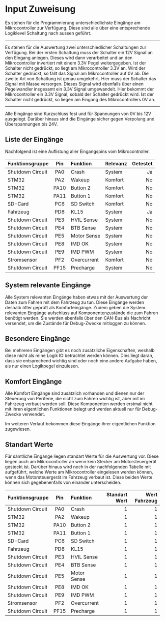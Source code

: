 # **Input Zuweisung**

Es stehen für die Programmierung unterschiedlichste Eingänge am Mikrocontroller zur
Verfügung. Diese sind alle über eine entsprechende Logiklevel Schaltung nach aussen
geführt.

---

Es stehen für die Auswertung zwei unterschiedlicher Schaltungen zur Verfügung.
Bei der ersten Schaltung muss der Schalter ein 12V Signal an den Eingang anlegen.
Dieses wird dann verarbeitet und an den Mikrocontroller invertiert mit einem 3.3V Pegel
weitergegeben. Ist der Schalter nicht gedrückt, so liegt am Mikrocontroller 3.3V an. Wird
der Schalter gedrückt, so fällt das Signal am Mikrocontroller auf 0V ab. Die zweite Art
von Schaltung ist genau umgekehrt. Hier muss der Schalter das Signal mit Masse versorgen.
Dieses Signal wird ebenfalls über einen Pegelwandler insgesamt ein 3.3V Signal umgewandelt.
Hier bekommt der Mikrocontroller ein 3.3V Signal, sobald der Schalter gedrückt wird.
Ist der Schalter nicht gedrückt, so liegen am Eingang des Mikrocontrollers 0V an.

---

Alle Eingänge sind Kurzschluss fest und für Spannungen von 0V bis 12V ausgelegt. Darüber
hinaus sind die Eingänge sicher gegen Verpolung und Überspannungen bis 24V.


## Liste der Eingänge

Nachfolgend ist eine Auflistung aller Eingangspins vom Mikrocontroller.

| Funktionsgruppe | Pin | Funktion | Relevanz | Getestet |
|:--------------- |:---:|:-------- |:-------- | --------:|
| Shutdown Circuit | PA0 | Crash | System | Ja |
| STM32 | PA2 | Wakeup | Komfort | No |
| STM32 | PA10 | Button 2 | Komfort | No |
| STM32 | PA11 | Button 1 | Komfort | No |
| SD-Card | PC6 | SD Switch | Komfort| No |
| Fahrzeug | PD8 | KL15 | System | Ja |
| Shutdown Circuit | PE3 | HVIL Sense | System | No |
| Shutdown Circuit | PE4 | BTB Sense | System | No |
| Shutdown Circuit | PE5 | Motor Sense | System| No |
| Shutdown Circuit | PE8 | IMD OK | System | No |
| Shutdown Circuit | PE9 | IMD PWM | System | No |
| Stromsensor | PF2 | Overcurrent | Komfort | No |
| Shutdown Circuit | PF15 | Precharge | System | No |


## System relevante Eingänge

Alle System relevanten Eingänge haben etwas mit der Auswertung der Daten zum Fahren mit
dem Fahrzeug zu tun. Diese Eingänge werden deshalb öfter geprüft als Komforteingänge.
Zudem geben die System relevanten Eingänge aufschluss auf Komponentenzustände die zum
Fahren benötigt werden. Sie werden ebenfalls über den CAN-Bus als Nachricht versendet,
um die Zustände für Debug-Zwecke mitloggen zu können.


## Besondere Eingänge

Bei mehreren Eingängen gibt es noch zusätzliche Eigenschaften, weshalb diese nicht als
reine Logik IO betrachtet werden können. Dies liegt daran, dass sie entsprechend wichtig
sind oder noch eine andere Aufgabe haben, als nur einen Logikpegel einzulesen.


## Komfort Eingänge

Alle Komfort Eingänge sind zusätzlich vorhanden und dienen nur der Steuerung von Periferie,
die nicht zum Fahren wichtig ist, aber mit im Fahrzeug verbaut werden soll. Diese Komponenten
werden erstmal nicht mit ihren eigentlichen Funktionen belegt und werden aktuell nur für
Debug-Zwecke verwendet.

Im weiteren Verlauf bekommen diese Eingänge ihrer eigentlichen Funktion zugewiesen.

## Standart Werte

Für sämtliche Eingänge liegen standart Werte für die Auswertung vor. Diese liegen auch am
Mikrocontroller an wenn kein Stecker am Motorsteuergerät gesteckt ist. Darüber hinaus
wird noch in der nachfolgenden Tabelle mit aufgeführt, welche Werte am Mikrocontroller
eingelesen werden können, wenn das Motorsteuergerät im Fahrzeug verbaut ist. Diese beiden
Werte können sich gegebenenfalls von einander unterscheiden.

| Funktionsgruppe | Pin | Funktion | Standart Wert | Wert Fahrzeug |
|:--------------- |:---:|:-------- | -------------:| -------------:|
| Shutdown Circuit | PA0 | Crash | 1 | 1 |
| STM32 | PA2 | Wakeup | 1 | 1 |
| STM32 | PA10 | Button 2 | 1 | 1 |
| STM32 | PA11 | Button 1 | 1 | 1 |
| SD-Card | PC6 | SD Switch | 1 | 1 |
| Fahrzeug | PD8 | KL15 | 1 | 1 |
| Shutdown Circuit | PE3 | HVIL Sense | 1 | 1 |
| Shutdown Circuit | PE4 | BTB Sense | 1 | 1 |
| Shutdown Circuit | PE5 | Motor Sense | 1 | 1 |
| Shutdown Circuit | PE8 | IMD OK | 1 | 1 |
| Shutdown Circuit | PE9 | IMD PWM | 1 | 1 |
| Stromsensor | PF2 | Overcurrent | 1 | 1 |
| Shutdown Circuit | PF15 | Precharge | 1 | 1 |